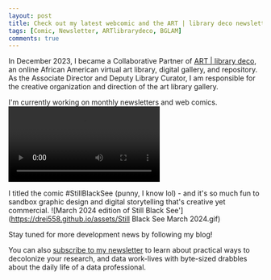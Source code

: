 ```yaml
---
layout: post
title: Check out my latest webcomic and the ART | library deco newsletter
tags: [Comic, Newsletter, ARTlibrarydeco, BGLAM]
comments: true
---
```

In December 2023, I became a Collaborative Partner of [ART | library deco](https://artlibrarydeco.space/), an online African American virtual art library, digital gallery, and repository. As the Associate Director and Deputy Library Curator, I am responsible for the creative organization and direction of the art library gallery. 

I'm currently working on monthly newsletters and web comics. 
![March 2024 edition of ALD newsletter'](https://drei558.github.io/assets/ALD_NewsletterNo.2_Promo_V2_240318.mp4)

I titled the comic #StillBlackSee (punny, I know lol) - and it's so much fun to sandbox graphic design and digital storytelling that's creative yet commercial. 
![March 2024 edition of Still Black See'](https://drei558.github.io/assets/Still Black See March 2024.gif)

Stay tuned for more development news by following my blog!

You can also [subscribe to my newsletter](https://decolfutures.beehiiv.com/subscribe) to learn about practical ways to decolonize your research, and data work-lives with byte-sized drabbles about the daily life of a data professional. 

